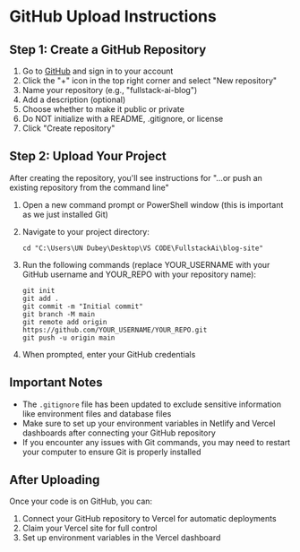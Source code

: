 # GitHub Upload Instructions

## Step 1: Create a GitHub Repository
1. Go to [GitHub](https://github.com) and sign in to your account
2. Click the "+" icon in the top right corner and select "New repository"
3. Name your repository (e.g., "fullstack-ai-blog")
4. Add a description (optional)
5. Choose whether to make it public or private
6. Do NOT initialize with a README, .gitignore, or license
7. Click "Create repository"

## Step 2: Upload Your Project
After creating the repository, you'll see instructions for "…or push an existing repository from the command line"

1. Open a new command prompt or PowerShell window (this is important as we just installed Git)
2. Navigate to your project directory:
   ```
   cd "C:\Users\UN Dubey\Desktop\VS CODE\FullstackAi\blog-site"
   ```

3. Run the following commands (replace YOUR_USERNAME with your GitHub username and YOUR_REPO with your repository name):
   ```
   git init
   git add .
   git commit -m "Initial commit"
   git branch -M main
   git remote add origin https://github.com/YOUR_USERNAME/YOUR_REPO.git
   git push -u origin main
   ```

4. When prompted, enter your GitHub credentials

## Important Notes
- The `.gitignore` file has been updated to exclude sensitive information like environment files and database files
- Make sure to set up your environment variables in Netlify and Vercel dashboards after connecting your GitHub repository
- If you encounter any issues with Git commands, you may need to restart your computer to ensure Git is properly installed

## After Uploading
Once your code is on GitHub, you can:
1. Connect your GitHub repository to Vercel for automatic deployments
2. Claim your Vercel site for full control
3. Set up environment variables in the Vercel dashboard
